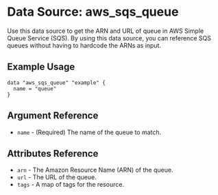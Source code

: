 
# Data Source: aws_sqs_queue

Use this data source to get the ARN and URL of queue in AWS Simple Queue Service (SQS).
By using this data source, you can reference SQS queues without having to hardcode
the ARNs as input.

## Example Usage

```hcl
data "aws_sqs_queue" "example" {
  name = "queue"
}
```

## Argument Reference

* `name` - (Required) The name of the queue to match.

## Attributes Reference

* `arn` - The Amazon Resource Name (ARN) of the queue.
* `url` - The URL of the queue.
* `tags` - A map of tags for the resource.
